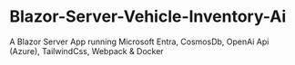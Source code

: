 # Blazor-Server-Vehicle-Inventory-Ai
A Blazor Server App running Microsoft Entra, CosmosDb, OpenAi Api (Azure), TailwindCss, Webpack &amp; Docker
